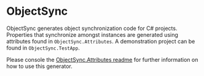 # ObjectSync #

ObjectSync generates object synchronization code for C# projects. Properties that synchronize amongst instances are generated using attributes found in `ObjectSync.Attributes`. A demonstration project can be found in `ObjectSync.TestApp`.

Please console the [ObjectSync.Attributes readme](https://github.com/PaulBraetz/ObjectSync/tree/master/Attributes) for further information on how to use this generator.
